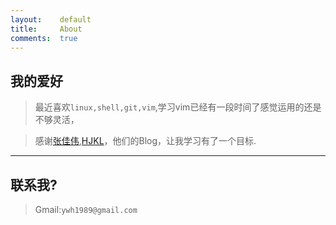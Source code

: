 ```yaml
---
layout:    default
title:     About
comments:  true
---
```


## 我的爱好

> 最近喜欢`linux,shell,git,vim`,学习vim已经有一段时间了感觉运用的还是不够灵活，

> 感谢[张佳伟],[HJKL]，他们的Blog，让我学习有了一个目标.


----

## 联系我?

> Gmail:`ywh1989@gmail.com`

[张佳伟]: http://ghosertblog.github.com/
[HJKL]: http://hjkl.me/
